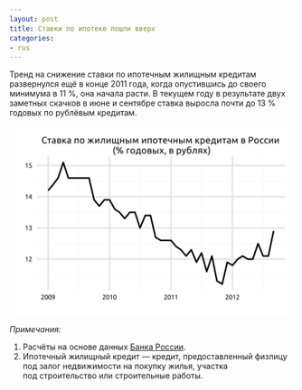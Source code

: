 ```yaml
---
layout: post
title: Ставки по ипотеке пошли вверх
categories:
- rus
---
```


Тренд на снижение ставки по ипотечным жилищным кредитам развернулся ещё в конце 2011 года, когда опустившись до своего минимума в 11 %, она начала расти. В текущем году в результате двух заметных скачков в июне и сентябре ставка выросла почти до 13 % годовых по рублёвым кредитам.

![Ставка по жилищным ипотечным кредитам в России](/images/ru_stavki_po_ipoteke.svg "Ставка по жилищным ипотечным кредитам в России")

*Примечания:*

1. Расчёты на основе данных [Банка России](http://www.cbr.ru/statistics/?Prtid=ipoteka).
1. Ипотечный жилищный кредит — кредит, предоставленный физлицу под залог недвижимости на покупку жилья, участка под строительство или строительные работы.
